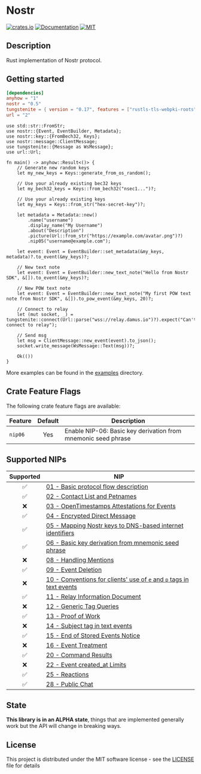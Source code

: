 # Nostr

[![crates.io](https://img.shields.io/crates/v/nostr.svg)](https://crates.io/crates/nostr)
[![Documentation](https://docs.rs/nostr/badge.svg)](https://docs.rs/nostr)
[![MIT](https://img.shields.io/crates/l/nostr.svg)](../../LICENSE)

## Description

Rust implementation of Nostr protocol.

## Getting started

```toml
[dependencies]
anyhow = "1"
nostr = "0.5"
tungstenite = { version = "0.17", features = ["rustls-tls-webpki-roots"]}
url = "2"
```

```rust,no_run
use std::str::FromStr;
use nostr::{Event, EventBuilder, Metadata};
use nostr::key::{FromBech32, Keys};
use nostr::message::ClientMessage;
use tungstenite::{Message as WsMessage};
use url::Url;

fn main() -> anyhow::Result<()> {
    // Generate new random keys
    let my_new_keys = Keys::generate_from_os_random();

    // Use your already existing bec32 keys
    let my_bech32_keys = Keys::from_bech32("nsec1...")?;

    // Use your already existing keys
    let my_keys = Keys::from_str("hex-secret-key")?;

    let metadata = Metadata::new()
        .name("username")
        .display_name("My Username")
        .about("Description")
        .picture(Url::from_str("https://example.com/avatar.png")?)
        .nip05("username@example.com");

    let event: Event = EventBuilder::set_metadata(&my_keys, metadata)?.to_event(&my_keys)?;

    // New text note
    let event: Event = EventBuilder::new_text_note("Hello from Nostr SDK", &[]).to_event(&my_keys)?;

    // New POW text note
    let event: Event = EventBuilder::new_text_note("My first POW text note from Nostr SDK", &[]).to_pow_event(&my_keys, 20)?;

    // Connect to relay
    let (mut socket, _) = tungstenite::connect(Url::parse("wss://relay.damus.io")?).expect("Can't connect to relay");

    // Send msg
    let msg = ClientMessage::new_event(event).to_json();
    socket.write_message(WsMessage::Text(msg))?;

    Ok(())
}
```

More examples can be found in the [examples](https://github.com/yukibtc/nostr-rs-sdk/tree/master/crates/nostr/examples) directory.

## Crate Feature Flags

The following crate feature flags are available:

| Feature             | Default | Description                                                                                                                |
| ------------------- | :-----: | -------------------------------------------------------------------------------------------------------------------------- |
| `nip06`             |   Yes   | Enable NIP-06: Basic key derivation from mnemonic seed phrase                                                              |

## Supported NIPs

| Supported  | NIP                                                                                                                                |
|:----------:| ---------------------------------------------------------------------------------------------------------------------------------- |
| ✅         | [01 - Basic protocol flow description](https://github.com/nostr-protocol/nips/blob/master/01.md)                                    |
| ✅         | [02 - Contact List and Petnames](https://github.com/nostr-protocol/nips/blob/master/02.md)                                          |
| ❌         | [03 - OpenTimestamps Attestations for Events](https://github.com/nostr-protocol/nips/blob/master/03.md)                             |
| ✅         | [04 - Encrypted Direct Message](https://github.com/nostr-protocol/nips/blob/master/04.md)                                           |
| ✅         | [05 - Mapping Nostr keys to DNS-based internet identifiers](https://github.com/nostr-protocol/nips/blob/master/05.md)               |
| ✅         | [06 - Basic key derivation from mnemonic seed phrase](https://github.com/nostr-protocol/nips/blob/master/06.md)                     |
| ❌         | [08 - Handling Mentions](https://github.com/nostr-protocol/nips/blob/master/08.md)                                                  |
| ✅         | [09 - Event Deletion](https://github.com/nostr-protocol/nips/blob/master/09.md)                                                     |
| ❌         | [10 - Conventions for clients' use of `e` and `p` tags in text events](https://github.com/nostr-protocol/nips/blob/master/10.md)    |
| ✅         | [11 - Relay Information Document](https://github.com/nostr-protocol/nips/blob/master/11.md)                                         |
| ❌         | [12 - Generic Tag Queries](https://github.com/nostr-protocol/nips/blob/master/12.md)                                                |
| ✅         | [13 - Proof of Work](https://github.com/nostr-protocol/nips/blob/master/13.md)                                                      |
| ❌         | [14 - Subject tag in text events](https://github.com/nostr-protocol/nips/blob/master/14.md)                                         |
| ✅         | [15 - End of Stored Events Notice](https://github.com/nostr-protocol/nips/blob/master/15.md)                                        |
| ❌         | [16 - Event Treatment](https://github.com/nostr-protocol/nips/blob/master/16.md)                                                    |
| ✅         | [20 - Command Results](https://github.com/nostr-protocol/nips/blob/master/20.md)                                                    |
| ❌         | [22 - Event created_at Limits](https://github.com/nostr-protocol/nips/blob/master/22.md)                                            |
| ✅         | [25 - Reactions](https://github.com/nostr-protocol/nips/blob/master/25.md)                                                          |
| ✅         | [28 - Public Chat](https://github.com/nostr-protocol/nips/blob/master/28.md)                                                        |

## State

**This library is in an ALPHA state**, things that are implemented generally work but the API will change in breaking ways.

## License

This project is distributed under the MIT software license - see the [LICENSE](../../LICENSE) file for details